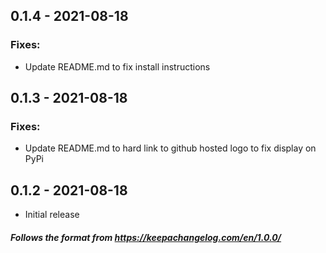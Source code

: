 ## 0.1.4 - 2021-08-18

### Fixes:

- Update README.md to fix install instructions

## 0.1.3 - 2021-08-18

### Fixes:

- Update README.md to hard link to github hosted logo to fix display on PyPi

## 0.1.2 - 2021-08-18

- Initial release

##### Follows the format from https://keepachangelog.com/en/1.0.0/
